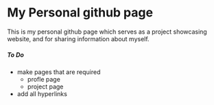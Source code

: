 # My Personal github page

This is my personal github page which serves as a project showcasing website,
and for sharing information about myself.

##### To Do
- make pages that are required
    - profle page
    - project page
- add all hyperlinks
